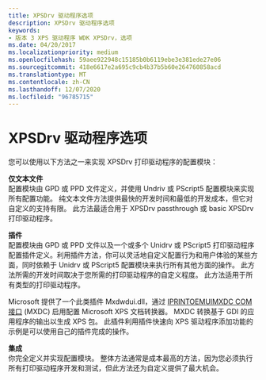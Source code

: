 ```yaml
---
title: XPSDrv 驱动程序选项
description: XPSDrv 驱动程序选项
keywords:
- 版本 3 XPS 驱动程序 WDK XPSDrv，选项
ms.date: 04/20/2017
ms.localizationpriority: medium
ms.openlocfilehash: 59aee922948c15185b0b6119ebe3e381ede27e06
ms.sourcegitcommit: 418e6617e2a695c9cb4b37b5b60e264760858acd
ms.translationtype: MT
ms.contentlocale: zh-CN
ms.lasthandoff: 12/07/2020
ms.locfileid: "96785715"
---
```

# <a name="xpsdrv-driver-options"></a>XPSDrv 驱动程序选项


您可以使用以下方法之一来实现 XPSDrv 打印驱动程序的配置模块：

<a href="" id="text-file-only-------"></a>**仅文本文件**   
配置模块由 GPD 或 PPD 文件定义，并使用 Undriv 或 PScript5 配置模块来实现所有配置功能。 纯文本文件方法提供最快的开发时间和最低的开发成本，但它对自定义的支持有限。 此方法最适合用于 XPSDrv passthrough 或 basic XPSDrv 打印驱动程序。

<a href="" id="plug-in-------"></a>**插件**   
配置模块由 GPD 或 PPD 文件以及一个或多个 Unidrv 或 PScript5 打印驱动程序配置插件定义。利用插件方法，你可以灵活地自定义配置行为和用户体验的某些方面，同时依赖于 Unidrv 或 PScript5 配置模块来执行所有其他方面的操作。 此方法所需的开发时间取决于您所需的打印驱动程序的自定义程度。 此方法适用于所有类型的打印驱动程序。

Microsoft 提供了一个此类插件 Mxdwdui.dll，通过 [IPRINTOEMUIMXDC COM 接口](iprintoemuimxdc-com-interface.md) (MXDC) 启用配置 Microsoft XPS 文档转换器。 MXDC 转换基于 GDI 的应用程序的输出以生成 XPS 包。 此插件利用插件快速向 XPS 驱动程序添加功能的示例是可以使用自己的插件完成的操作。

<a href="" id="monolithic"></a>**集成**  
你完全定义并实现配置模块。 整体方法通常是成本最高的方法，因为您必须执行所有打印驱动程序开发和测试，但此方法还为自定义提供了最大机会。

 

 




